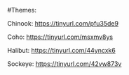 #Themes:

Chinook:   https://tinyurl.com/pfu35de9

Coho:     https://tinyurl.com/msxmv8ys

Halibut:    https://tinyurl.com/44yncxk6

Sockeye:    https://tinyurl.com/42vw873v
